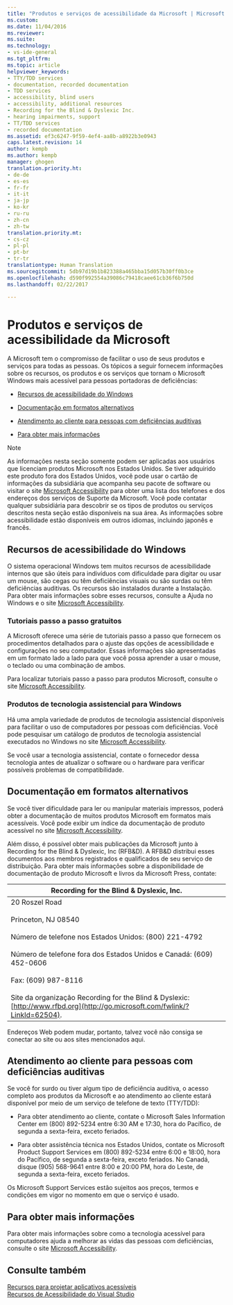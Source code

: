 ```yaml
---
title: "Produtos e serviços de acessibilidade da Microsoft | Microsoft Docs"
ms.custom: 
ms.date: 11/04/2016
ms.reviewer: 
ms.suite: 
ms.technology:
- vs-ide-general
ms.tgt_pltfrm: 
ms.topic: article
helpviewer_keywords:
- TTY/TDD services
- documentation, recorded documentation
- TDD services
- accessibility, blind users
- accessibility, additional resources
- Recording for the Blind & Dyslexic Inc.
- hearing impairments, support
- TT/TDD services
- recorded documentation
ms.assetid: ef3c6247-9f59-4ef4-aa8b-a8922b3e0943
caps.latest.revision: 14
author: kempb
ms.author: kempb
manager: ghogen
translation.priority.ht:
- de-de
- es-es
- fr-fr
- it-it
- ja-jp
- ko-kr
- ru-ru
- zh-cn
- zh-tw
translation.priority.mt:
- cs-cz
- pl-pl
- pt-br
- tr-tr
translationtype: Human Translation
ms.sourcegitcommit: 5db97d19b1b823388a465bba15d057b30ff0b3ce
ms.openlocfilehash: d590f992554a39086c79418caee61cb36f6b750d
ms.lasthandoff: 02/22/2017

---
```

# <a name="accessibility-products-and-services-from-microsoft"></a>Produtos e serviços de acessibilidade da Microsoft
A Microsoft tem o compromisso de facilitar o uso de seus produtos e serviços para todas as pessoas. Os tópicos a seguir fornecem informações sobre os recursos, os produtos e os serviços que tornam o Microsoft Windows mais acessível para pessoas portadoras de deficiências:  
  
-   [Recursos de acessibilidade do Windows](../../ide/reference/accessibility-products-and-services-from-microsoft.md#windows)  
  
-   [Documentação em formatos alternativos](../../ide/reference/accessibility-products-and-services-from-microsoft.md#altfortmats)  
  
-   [Atendimento ao cliente para pessoas com deficiências auditivas](../../ide/reference/accessibility-products-and-services-from-microsoft.md#hearing)  
  
-   [Para obter mais informações](../../ide/reference/accessibility-products-and-services-from-microsoft.md#moreinfo)  
  
> [!NOTE]
>  As informações nesta seção somente podem ser aplicadas aos usuários que licenciam produtos Microsoft nos Estados Unidos. Se tiver adquirido este produto fora dos Estados Unidos, você pode usar o cartão de informações da subsidiária que acompanha seu pacote de software ou visitar o site [Microsoft Accessibility](http://go.microsoft.com/fwlink/?LinkId=8431) para obter uma lista dos telefones e dos endereços dos serviços de Suporte da Microsoft. Você pode contatar qualquer subsidiária para descobrir se os tipos de produtos ou serviços descritos nesta seção estão disponíveis na sua área. As informações sobre acessibilidade estão disponíveis em outros idiomas, incluindo japonês e francês.  
  
##  <a name="windows"></a> Recursos de acessibilidade do Windows  
 O sistema operacional Windows tem muitos recursos de acessibilidade internos que são úteis para indivíduos com dificuldade para digitar ou usar um mouse, são cegas ou têm deficiências visuais ou são surdas ou têm deficiências auditivas. Os recursos são instalados durante a Instalação. Para obter mais informações sobre esses recursos, consulte a Ajuda no Windows e o site [Microsoft Accessibility](http://go.microsoft.com/fwlink/?LinkId=8431).  
  
### <a name="free-step-by-step-tutorials"></a>Tutoriais passo a passo gratuitos  
 A Microsoft oferece uma série de tutoriais passo a passo que fornecem os procedimentos detalhados para o ajuste das opções de acessibilidade e configurações no seu computador. Essas informações são apresentadas em um formato lado a lado para que você possa aprender a usar o mouse, o teclado ou uma combinação de ambos.  
  
 Para localizar tutoriais passo a passo para produtos Microsoft, consulte o site [Microsoft Accessibility](http://go.microsoft.com/fwlink/?LinkId=8431).  
  
### <a name="assistive-technology-products-for-windows"></a>Produtos de tecnologia assistencial para Windows  
 Há uma ampla variedade de produtos de tecnologia assistencial disponíveis para facilitar o uso de computadores por pessoas com deficiências. Você pode pesquisar um catálogo de produtos de tecnologia assistencial executados no Windows no site [Microsoft Accessibility](http://go.microsoft.com/fwlink/?LinkId=8431).  
  
 Se você usar a tecnologia assistencial, contate o fornecedor dessa tecnologia antes de atualizar o software ou o hardware para verificar possíveis problemas de compatibilidade.  
  
##  <a name="altfortmats"></a> Documentação em formatos alternativos  
 Se você tiver dificuldade para ler ou manipular materiais impressos, poderá obter a documentação de muitos produtos Microsoft em formatos mais acessíveis. Você pode exibir um índice da documentação de produto acessível no site [Microsoft Accessibility](http://go.microsoft.com/fwlink/?LinkId=8431).  
  
 Além disso, é possível obter mais publicações da Microsoft junto à Recording for the Blind & Dyslexic, Inc (RFB&D). A RFB&D distribui esses documentos aos membros registrados e qualificados de seu serviço de distribuição. Para obter mais informações sobre a disponibilidade de documentação de produto Microsoft e livros da Microsoft Press, contate:  
  
|Recording for the Blind & Dyslexic, Inc.|  
|----------------------------------------------|  
|20 Roszel Road<br /><br /> Princeton, NJ 08540<br /><br /> Número de telefone nos Estados Unidos: (800) 221-4792<br /><br /> Número de telefone fora dos Estados Unidos e Canadá: (609) 452-0606<br /><br /> Fax: (609) 987-8116<br /><br /> Site da organização Recording for the Blind & Dyslexic: [http://www.rfbd.org](http://go.microsoft.com/fwlink/?LinkId=62504).|  
  
 Endereços Web podem mudar, portanto, talvez você não consiga se conectar ao site ou aos sites mencionados aqui.  
  
##  <a name="hearing"></a> Atendimento ao cliente para pessoas com deficiências auditivas  
 Se você for surdo ou tiver algum tipo de deficiência auditiva, o acesso completo aos produtos da Microsoft e ao atendimento ao cliente estará disponível por meio de um serviço de telefone de texto (TTY/TDD):  
  
-   Para obter atendimento ao cliente, contate o Microsoft Sales Information Center em (800) 892-5234 entre 6:30 AM e 17:30, hora do Pacífico, de segunda a sexta-feira, exceto feriados.  
  
-   Para obter assistência técnica nos Estados Unidos, contate os Microsoft Product Support Services em (800) 892-5234 entre 6:00 e 18:00, hora do Pacífico, de segunda a sexta-feira, exceto feriados. No Canadá, disque (905) 568-9641 entre 8:00 e 20:00 PM, hora do Leste, de segunda a sexta-feira, exceto feriados.  
  
 Os Microsoft Support Services estão sujeitos aos preços, termos e condições em vigor no momento em que o serviço é usado.  
  
##  <a name="moreinfo"></a> Para obter mais informações  
 Para obter mais informações sobre como a tecnologia acessível para computadores ajuda a melhorar as vidas das pessoas com deficiências, consulte o site [Microsoft Accessibility](http://go.microsoft.com/fwlink/?LinkId=8431).  
  
## <a name="see-also"></a>Consulte também  
 [Recursos para projetar aplicativos acessíveis](../../ide/reference/resources-for-designing-accessible-applications.md)   
 [Recursos de Acessibilidade do Visual Studio](../../ide/reference/accessibility-features-of-visual-studio.md)
